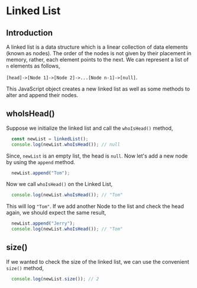 # Linked List
## Introduction
A linked list is a data structure which is a linear collection of data elements (known as nodes). The order of the nodes is not given by their placement in memory, rather, each element points to the next. We can represent a list of `n` elements as follows,

`[head]->[Node 1]->[Node 2]->...[Node n-1]->[null]`.


This JavaScript object creates a new linked list as well as some methods to alter and append their nodes.

## whoIsHead()
Suppose we initialize the linked list and call the `whoIsHead()` method,

```js 
  const newList = linkedList();
  console.log(newList.whoIsHead()); // null  
```

Since, `newList` is an empty list, the head is `null`. Now let's add a new node by using the `append` method. 

```js
  newList.append("Tom");
```

Now we call `whoIsHead()` on the Linked List,

```js
  console.log(newList.whoIsHead()); // "Tom"
```
This will log `"Tom"`. If we add another Node to the list and check the head again, we should expect the same result,

```js
  newList.append("Jerry");
  console.log(newList.whoIsHead()); // "Tom"
```

## size()
If we wanted to check the size of the linked list, we can use the convenient `size()` method, 

```js 
  console.log(newList.size()); // 2
```

